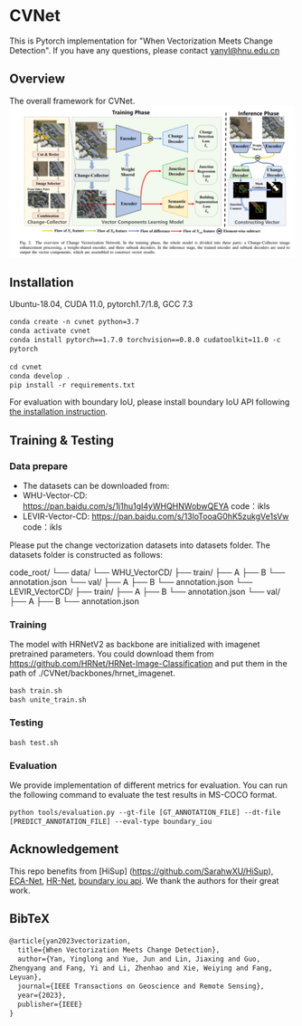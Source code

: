 # CVNet
This is Pytorch implementation for "When Vectorization Meets Change Detection". If you have any questions, please contact yanyl@hnu.edu.cn

## Overview
The overall framework for CVNet.
![image](figures/pic2.png)

## Installation
Ubuntu-18.04, CUDA 11.0, pytorch1.7/1.8, GCC 7.3
```
conda create -n cvnet python=3.7
conda activate cvnet
conda install pytorch==1.7.0 torchvision==0.8.0 cudatoolkit=11.0 -c pytorch

cd cvnet
conda develop .
pip install -r requirements.txt
```
For evaluation with boundary IoU, please install boundary IoU API following [the installation instruction](https://github.com/bowenc0221/boundary-iou-api).

## Training & Testing
### Data prepare
- The datasets can be downloaded from: 
- WHU-Vector-CD: https://pan.baidu.com/s/1j1hu1gI4yWHQHNWobwQEYA   code：ikls
- LEVIR-Vector-CD: https://pan.baidu.com/s/13loTooaG0hK5zukgVe1sVw   code：ikls

 Please put the change vectorization datasets into datasets folder. The datasets folder is constructed as follows:

code_root/
└── data/
    └── WHU_VectorCD/
        ├── train/
            ├── A
            ├── B
            └── annotation.json
        └── val/
            ├── A
            ├── B
            └── annotation.json
    └── LEVIR_VectorCD/
        ├── train/
            ├── A
            ├── B
            └── annotation.json
        └── val/
            ├── A
            ├── B
            └── annotation.json
        

### Training
The model with HRNetV2 as backbone are initialized with imagenet pretrained parameters. You could download them from https://github.com/HRNet/HRNet-Image-Classification and put them in the path of 
./CVNet/backbones/hrnet_imagenet.
```
bash train.sh
bash unite_train.sh
```
### Testing

```
bash test.sh
```
### Evaluation
We provide implementation of different metrics for evaluation. 
You can run the following command to evaluate the test results in MS-COCO format.

```
python tools/evaluation.py --gt-file [GT_ANNOTATION_FILE] --dt-file [PREDICT_ANNOTATION_FILE] --eval-type boundary_iou
```
## Acknowledgement
This repo benefits from 
[HiSup] (https://github.com/SarahwXU/HiSup),
[ECA-Net](https://github.com/BangguWu/ECANet),
[HR-Net](https://github.com/HRNet/HRNet-Image-Classification),
[boundary iou api](https://github.com/bowenc0221/boundary-iou-api). We thank the authors for their great work.


## BibTeX
```
@article{yan2023vectorization,
  title={When Vectorization Meets Change Detection},
  author={Yan, Yinglong and Yue, Jun and Lin, Jiaxing and Guo, Zhengyang and Fang, Yi and Li, Zhenhao and Xie, Weiying and Fang, Leyuan},
  journal={IEEE Transactions on Geoscience and Remote Sensing},
  year={2023},
  publisher={IEEE}
}
```
